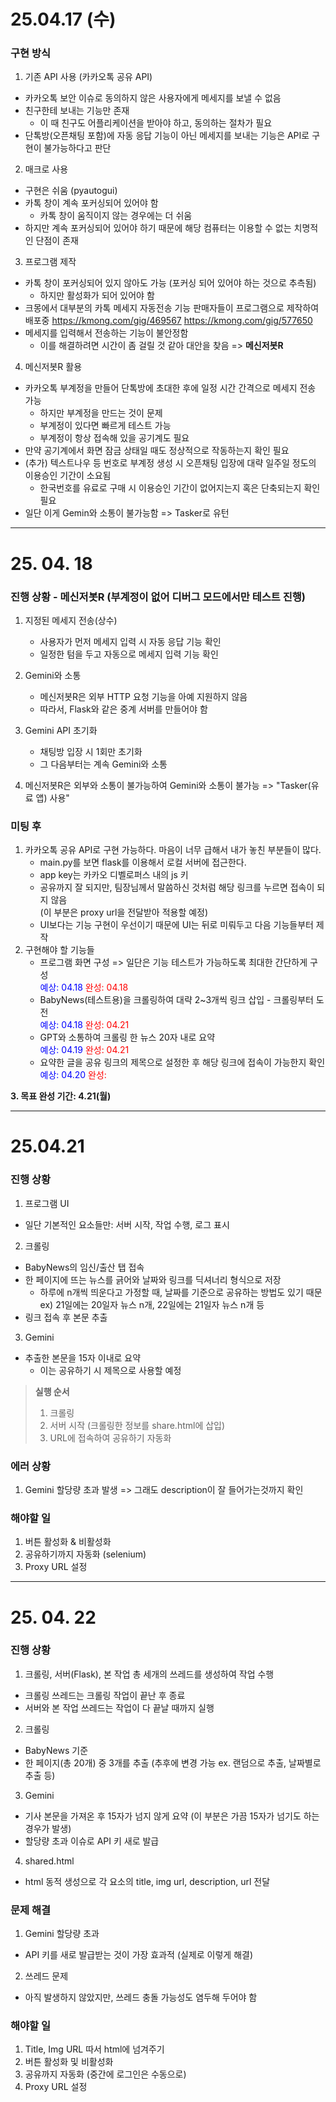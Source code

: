 # 25.04.17 (수)

### 구현 방식

1. 기존 API 사용 (카카오톡 공유 API)
- 카카오톡 보안 이슈로 동의하지 않은 사용자에게 메세지를 보낼 수 없음
- 친구한테 보내는 기능만 존재
  - 이 때 친구도 어플리케이션을 받아야 하고, 동의하는 절차가 필요
- 단톡방(오픈채팅 포함)에 자동 응답 기능이 아닌 메세지를 보내는 기능은 API로 구현이 불가능하다고 판단

2. 매크로 사용
- 구현은 쉬움 (pyautogui)
- 카톡 창이 계속 포커싱되어 있어야 함
  - 카톡 창이 움직이지 않는 경우에는 더 쉬움
- 하지만 계속 포커싱되어 있어야 하기 때문에 해당 컴퓨터는 이용할 수 없는 치명적인 단점이 존재

3. 프로그램 제작
- 카톡 창이 포커싱되어 있지 않아도 가능 (포커싱 되어 있어야 하는 것으로 추측됨)
  - 하지만 활성화가 되어 있어야 함
- 크몽에서 대부분의 카톡 메세지 자동전송 기능 판매자들이 프로그램으로 제작하여 배포중
  https://kmong.com/gig/469567
  https://kmong.com/gig/577650
- 메세지를 입력해서 전송하는 기능이 불안정함
  - 이를 해결하려면 시간이 좀 걸릴 것 같아 대안을 찾음 => **메신저봇R**

4. 메신저봇R 활용
- 카카오톡 부계정을 만들어 단톡방에 초대한 후에 일정 시간 간격으로 메세지 전송 가능
  - 하지만 부계정을 만드는 것이 문제
  - 부계정이 있다면 빠르게 테스트 가능
  - 부계정이 항상 접속해 있을 공기계도 필요
- 만약 공기계에서 화면 잠금 상태일 때도 정상적으로 작동하는지 확인 필요
- (추가) 텍스트나우 등 번호로 부계정 생성 시 오픈채팅 입장에 대략 일주일 정도의 이용승인 기간이 소요됨
  - 한국번호를 유료로 구매 시 이용승인 기간이 없어지는지 혹은 단축되는지 확인 필요
- 일단 이게 Gemin와 소통이 불가능함 => Tasker로 유턴
***
# 25. 04. 18

### 진행 상황 - 메신저봇R (부계정이 없어 디버그 모드에서만 테스트 진행)

1. 지정된 메세지 전송(상수)
   - 사용자가 먼저 메세지 입력 시 자동 응답 기능 확인
   - 일정한 텀을 두고 자동으로 메세지 입력 기능 확인

2. Gemini와 소통
   - 메신저봇R은 외부 HTTP 요청 기능을 아예 지원하지 않음
   - 따라서, Flask와 같은 중계 서버를 만들어야 함

3. Gemini API 초기화
   - 채팅방 입장 시 1회만 초기화
   - 그 다음부터는 계속 Gemini와 소통

4. 메신저봇R은 외부와 소통이 불가능하여 Gemini와 소통이 불가능 => "Tasker(유료 앱) 사용"
### 미팅 후
1. 카카오톡 공유 API로 구현 가능하다. 마음이 너무 급해서 내가 놓친 부분들이 많다.
   - main.py를 보면 flask를 이용해서 로컬 서버에 접근한다.
   - app key는 카카오 디벨로퍼스 내의 js 키
   - 공유까지 잘 되지만, 팀장님께서 말씀하신 것처럼 해당 링크를 누르면 접속이 되지 않음  
   (이 부분은 proxy url을 전달받아 적용할 예정)
   - UI보다는 기능 구현이 우선이기 때문에 UI는 뒤로 미뤄두고 다음 기능들부터 제작
2. 구현해야 할 기능들
   - 프로그램 화면 구성 => 일단은 기능 테스트가 가능하도록 최대한 간단하게 구성  
   <span style='color:blue'>예상: 04.18 </span> <span style='color:red'>완성: 04.18</span>
   - BabyNews(테스트용)을 크롤링하여 대략 2~3개씩 링크 삽입 - 크롤링부터 도전  
   <span style='color:blue'>예상: 04.18 </span> <span style='color:red'>완성: 04.21</span>
   - GPT와 소통하여 크롤링 한 뉴스 20자 내로 요약   
   <span style='color:blue'>예상: 04.19 </span> <span style='color:red'>완성: 04.21</span>
   - 요약한 글을 공유 링크의 제목으로 설정한 후 해당 링크에 접속이 가능한지 확인  
   <span style='color:blue'>예상: 04.20 </span> <span style='color:red'>완성: </span>  

**3. 목표 완성 기간: 4.21(월)**
***
# 25.04.21
### 진행 상황
1. 프로그램 UI
- 일단 기본적인 요소들만: 서버 시작, 작업 수행, 로그 표시
2. 크롤링
- BabyNews의 임신/출산 탭 접속
- 한 페이지에 뜨는 뉴스를 긁어와 날짜와 링크를 딕셔너리 형식으로 저장
  - 하루에 n개씩 띄운다고 가정할 때, 날짜를 기준으로 공유하는 방법도 있기 때문  
  ex) 21일에는 20일자 뉴스 n개, 22일에는 21일자 뉴스 n개 등
- 링크 접속 후 본문 추출
3. Gemini
- 추출한 본문을 15자 이내로 요약
  - 이는 공유하기 시 제목으로 사용할 예정

>**실행 순서**
>1. 크롤링
>2. 서버 시작 (크롤링한 정보를 share.html에 삽입)
>3. URL에 접속하여 공유하기 자동화

### 에러 상황
1. Gemini 할당량 초과 발생
=> 그래도 description이 잘 들어가는것까지 확인

### 해야할 일
1. 버튼 활성화 & 비활성화
2. 공유하기까지 자동화 (selenium) 
3. Proxy URL 설정

***
# 25. 04. 22
### 진행 상황
1. 크롤링, 서버(Flask), 본 작업 총 세개의 쓰레드를 생성하여 작업 수행
- 크롤링 쓰레드는 크롤링 작업이 끝난 후 종료
- 서버와 본 작업 쓰레드는 작업이 다 끝날 때까지 실행
2. 크롤링
- BabyNews 기준
- 한 페이지(총 20개) 중 3개를 추출
  (추후에 변경 가능 ex. 랜덤으로 추출, 날짜별로 추출 등)
3. Gemini
- 기사 본문을 가져온 후 15자가 넘지 않게 요약
  (이 부분은 가끔 15자가 넘기도 하는 경우가 발생)
- 할당량 초과 이슈로 API 키 새로 발급
4. shared.html
- html 동적 생성으로 각 요소의 title, img url, description, url 전달


### 문제 해결
1. Gemini 할당량 초과
- API 키를 새로 발급받는 것이 가장 효과적 (실제로 이렇게 해결)
2. 쓰레드 문제
- 아직 발생하지 않았지만, 쓰레드 충돌 가능성도 염두해 두어야 함

### 해야할 일
1. Title, Img URL 따서 html에 넘겨주기
2. 버튼 활성화 및 비활성화
3. 공유까지 자동화 (중간에 로그인은 수동으로)
4. Proxy URL 설정
